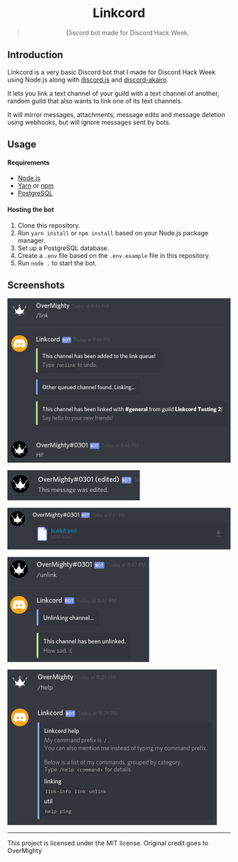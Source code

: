 <div align="center">
    <h1>Linkcord</h1>
    <blockquote>
        <p>Discord bot made for Discord Hack Week.</p>
    </blockquote>
</div>

## Introduction

Linkcord is a very basic Discord bot that I made for Discord Hack Week using
Node.js along with [discord.js](https://github.com/discordjs/discord.js/) and
[discord-akairo](https://github.com/discord-akairo/discord-akairo).

It lets you link a text channel of your guild with a text channel of another,
random guild that also wants to link one of its text channels.

It will mirror messages, attachments, message edits and message deletion using
webhooks, but will ignore messages sent by bots.

## Usage

#### Requirements

- [Node.js](https://nodejs.org/en/)
- [Yarn](https://yarnpkg.com/en/) or [npm](https://www.npmjs.com/get-npm)
- [PostgreSQL](https://www.postgresql.org/)

#### Hosting the bot

1. Clone this repository.
2. Run `yarn install` or `npm install` based on your Node.js package manager.
3. Set up a PostgreSQL database.
4. Create a `.env` file based on the `.env.example` file in this repository.
5. Run `node .` to start the bot.

## Screenshots

![Linking channels](./screenshots/linking-channel.png)

![Simulating message edits](./screenshots/edited-message.png)

![Attaching files](./screenshots/attachments.png)

![Unlinking channels](./screenshots/unlinking-channel.png)

![Help command](./screenshots/help-command.png)

---

This project is licensed under the MIT license.
Original credit goes to OverMighty
